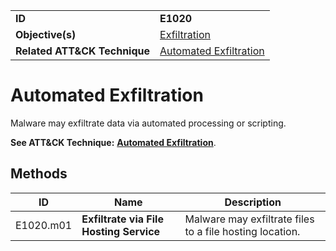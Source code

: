 |||
|---------|------------------------|
|**ID**|**E1020**|
|**Objective(s)**| [Exfiltration](https://github.com/MBCProject/mbc-markdown/tree/master/exfiltration)|
|**Related ATT&CK Technique**|[Automated Exfiltration](https://attack.mitre.org/techniques/T1020/)|


Automated Exfiltration
======================
Malware may exfiltrate data via automated processing or scripting.

**See ATT&CK Technique:** [**Automated Exfiltration**](https://attack.mitre.org/techniques/T1020/).

Methods
-------
|ID|Name|Description|
|-----------------------------|--------|-----------------------------|
|E1020.m01|**Exfiltrate via File Hosting Service**|Malware may exfiltrate files to a file hosting location.|

